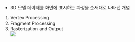 - 3D 모델 데이터를 화면에 표시하는 과정을 순서대로 나타낸 개념

1. Vertex Processing
2. Fragment Processing
3. Rasterization and Output  
    ![](https://velog.velcdn.com/images/judymango/post/56c7e064-5dc9-48ef-8513-ac0f955e31cd/image.png)